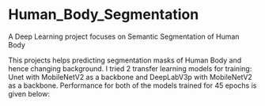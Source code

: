 # Human_Body_Segmentation
A Deep Learning project focuses on Semantic Segmentation of Human Body 

This projects helps predicting segmentation masks of Human Body and hence changing background. I tried 2 transfer learning models for training: Unet with MobileNetV2 as a backbone and DeepLabV3p with MobileNetV2 as a backbone. Performance for both of the models trained for 45 epochs is given below:

